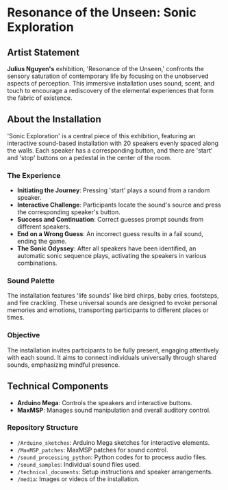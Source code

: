 # Resonance of the Unseen: Sonic Exploration

## Artist Statement
**Julius Nguyen's** exhibition, 'Resonance of the Unseen,' confronts the sensory saturation of contemporary life by focusing on the unobserved aspects of perception. This immersive installation uses sound, scent, and touch to encourage a rediscovery of the elemental experiences that form the fabric of existence.

## About the Installation
'Sonic Exploration' is a central piece of this exhibition, featuring an interactive sound-based installation with 20 speakers evenly spaced along the walls. Each speaker has a corresponding button, and there are 'start' and 'stop' buttons on a pedestal in the center of the room.

### The Experience
- **Initiating the Journey**: Pressing 'start' plays a sound from a random speaker.
- **Interactive Challenge**: Participants locate the sound's source and press the corresponding speaker's button.
- **Success and Continuation**: Correct guesses prompt sounds from different speakers.
- **End on a Wrong Guess**: An incorrect guess results in a fail sound, ending the game.
- **The Sonic Odyssey**: After all speakers have been identified, an automatic sonic sequence plays, activating the speakers in various combinations.

### Sound Palette
The installation features 'life sounds' like bird chirps, baby cries, footsteps, and fire crackling. These universal sounds are designed to evoke personal memories and emotions, transporting participants to different places or times.

### Objective
The installation invites participants to be fully present, engaging attentively with each sound. It aims to connect individuals universally through shared sounds, emphasizing mindful presence.

## Technical Components
- **Arduino Mega**: Controls the speakers and interactive buttons.
- **MaxMSP**: Manages sound manipulation and overall auditory control.

### Repository Structure
- `/Arduino_sketches`: Arduino Mega sketches for interactive elements.
- `/MaxMSP_patches`: MaxMSP patches for sound control.
- `/sound_processing_python`: Python codes for to process audio files.
- `/sound_samples`: Individual sound files used.
- `/technical_documents`: Setup instructions and speaker arrangements.
- `/media`: Images or videos of the installation.
